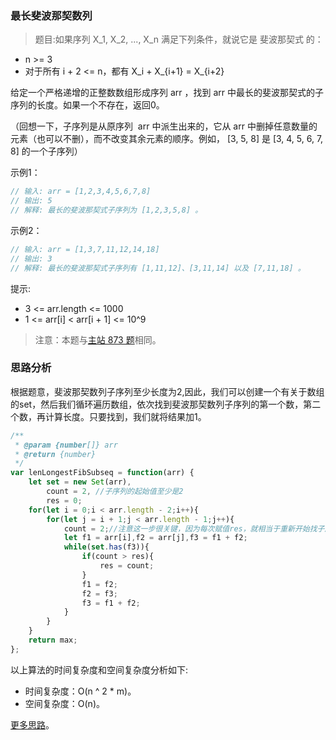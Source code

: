 ###  最长斐波那契数列 

> 题目:如果序列 X_1, X_2, ..., X_n 满足下列条件，就说它是 斐波那契式 的：

* n >= 3
* 对于所有 i + 2 <= n，都有 X_i + X_{i+1} = X_{i+2}

给定一个严格递增的正整数数组形成序列 arr ，找到 arr 中最长的斐波那契式的子序列的长度。如果一个不存在，返回0。

（回想一下，子序列是从原序列  arr 中派生出来的，它从 arr 中删掉任意数量的元素（也可以不删），而不改变其余元素的顺序。例如， [3, 5, 8] 是 [3, 4, 5, 6, 7, 8] 的一个子序列）

示例1：

```js
// 输入: arr = [1,2,3,4,5,6,7,8]
// 输出: 5
// 解释: 最长的斐波那契式子序列为 [1,2,3,5,8] 。
```


示例2：

```js
// 输入: arr = [1,3,7,11,12,14,18]
// 输出: 3
// 解释: 最长的斐波那契式子序列有 [1,11,12]、[3,11,14] 以及 [7,11,18] 。
```


提示:

* 3 <= arr.length <= 1000
* 1 <= arr[i] < arr[i + 1] <= 10^9


> 注意：本题与[主站 873 题](https://leetcode-cn.com/problems/length-of-longest-fibonacci-subsequence/)相同。

### 思路分析

根据题意，斐波那契数列子序列至少长度为2,因此，我们可以创建一个有关于数组的set，然后我们循环遍历数组，依次找到斐波那契数列子序列的第一个数，第二个数，再计算长度。只要找到，我们就将结果加1。

```js
/**
 * @param {number[]} arr
 * @return {number}
 */
var lenLongestFibSubseq = function(arr) {
    let set = new Set(arr),
        count = 2, //子序列的起始值至少是2
        res = 0;
    for(let i = 0;i < arr.length - 2;i++){
        for(let j = i + 1;j < arr.length - 1;j++){
            count = 2;//注意这一步很关键，因为每次赋值res，就相当于重新开始找子序列，又从2开始
            let f1 = arr[i],f2 = arr[j],f3 = f1 + f2;
            while(set.has(f3)){
                if(count > res){
                    res = count;
                }
                f1 = f2;
                f2 = f3;
                f3 = f1 + f2;
            }
        }
    }
    return max;
};
```

以上算法的时间复杂度和空间复杂度分析如下:

* 时间复杂度：O(n ^ 2 * m)。
* 空间复杂度：O(n)。


[更多思路](https://leetcode-cn.com/problems/Q91FMA/solution/jian-zhi-offer-2-mian-shi-ti-93-shu-zhon-2ww4/)。
